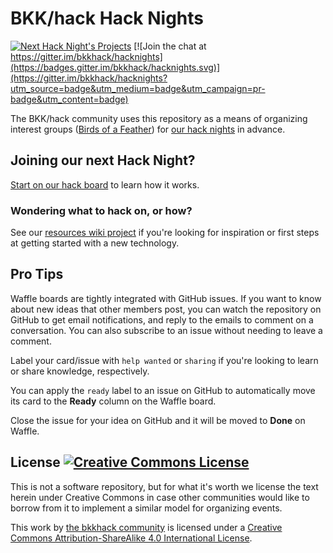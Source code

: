 # BKK/hack Hack Nights

[![Next Hack Night's Projects](https://badge.waffle.io/bkkhack/hacknights.svg?label=ready&title=Next%20Hack%20Night%27s%20Projects)](http://waffle.io/bkkhack/hacknights)
[![Join the chat at https://gitter.im/bkkhack/hacknights](https://badges.gitter.im/bkkhack/hacknights.svg)](https://gitter.im/bkkhack/hacknights?utm_source=badge&utm_medium=badge&utm_campaign=pr-badge&utm_content=badge)

The BKK/hack community uses this repository as a means of organizing interest
groups ([Birds of a Feather]) for [our hack nights] in advance.

## Joining our next Hack Night?

[Start on our hack board][start card] to learn how it works.

### Wondering what to hack on, or how?

See our [resources wiki project][resources] if you're looking for inspiration
or first steps at getting started with a new technology.

## Pro Tips

Waffle boards are tightly integrated with GitHub issues. If you want to know
about new ideas that other members post, you can watch the repository on GitHub
to get email notifications, and reply to the emails to comment on a
conversation. You can also subscribe to an issue without needing to leave a
comment.

Label your card/issue with `help wanted` or `sharing` if you're looking to
learn or share knowledge, respectively.

You can apply the `ready` label to an issue on GitHub to automatically move its
card to the **Ready** column on the Waffle board.

Close the issue for your idea on GitHub and it will be moved to **Done** on
Waffle.

## License <a rel="license" href="http://creativecommons.org/licenses/by-sa/4.0/"><img alt="Creative Commons License" style="border-width:0" src="https://i.creativecommons.org/l/by-sa/4.0/80x15.png" /></a>

This is not a software repository, but for what it's worth we license the text
herein under Creative Commons in case other communities would like to borrow
from it to implement a similar model for organizing events.

This work by <a xmlns:cc="http://creativecommons.org/ns#" href="https://github.com/bkkhack" property="cc:attributionName" rel="cc:attributionURL">the bkkhack community</a> is licensed under a <a rel="license" href="http://creativecommons.org/licenses/by-sa/4.0/">Creative Commons Attribution-ShareAlike 4.0 International License</a>.


[Birds of a Feather]: https://en.wikipedia.org/wiki/Birds_of_a_feather_(computing)
[our hack nights]: http://www.meetup.com/bkkhack/
[Waffle board]: https://waffle.io/bkkhack/hacknights
[start card]: https://waffle.io/bkkhack/hacknights/cards/56f3353be8cf437a00d6df41
[resources]: https://github.com/bkkhack/resources

<!-- vim:set expandtab textwidth=79: -->
